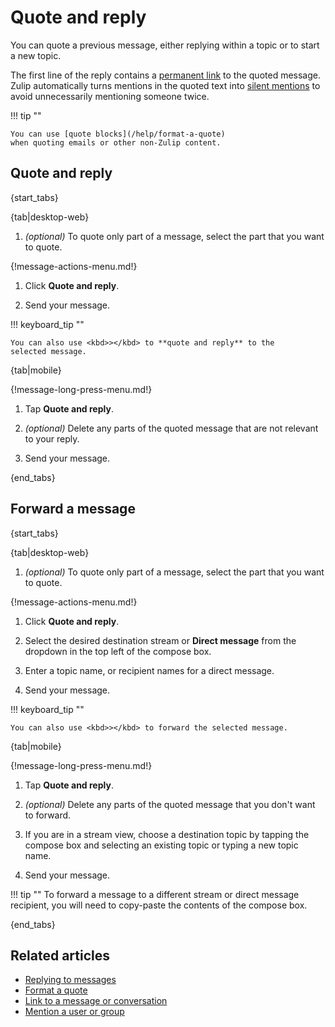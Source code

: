 # Quote and reply

You can quote a previous message, either replying within a topic or to
start a new topic.

The first line of the reply contains a [permanent link][link-to-message]
to the quoted message. Zulip automatically turns mentions in the quoted text
into [silent mentions](/help/mention-a-user-or-group#silently-mention-a-user)
to avoid unnecessarily mentioning someone twice.

!!! tip ""

    You can use [quote blocks](/help/format-a-quote)
    when quoting emails or other non-Zulip content.

## Quote and reply

{start_tabs}

{tab|desktop-web}

1. *(optional)* To quote only part of a message, select the part that you want
   to quote.

{!message-actions-menu.md!}

1. Click **Quote and reply**.

1. Send your message.

!!! keyboard_tip ""

    You can also use <kbd>></kbd> to **quote and reply** to the
    selected message.

{tab|mobile}

{!message-long-press-menu.md!}

1. Tap **Quote and reply**.

1. *(optional)* Delete any parts of the quoted message that are not
   relevant to your reply.

1. Send your message.

{end_tabs}

## Forward a message

{start_tabs}

{tab|desktop-web}

1. *(optional)* To quote only part of a message, select the part that you want
   to quote.

{!message-actions-menu.md!}

1. Click **Quote and reply**.

1. Select the desired destination stream or **Direct message** from the dropdown
   in the top left of the compose box.

1. Enter a topic name, or recipient names for a direct message.

1. Send your message.

!!! keyboard_tip ""

    You can also use <kbd>></kbd> to forward the selected message.

{tab|mobile}

{!message-long-press-menu.md!}

1. Tap **Quote and reply**.

1. *(optional)* Delete any parts of the quoted message that you don't want to
   forward.

1. If you are in a stream view, choose a destination topic by tapping the
   compose box and selecting an existing topic or typing a new topic name.

1. Send your message.

!!! tip ""
    To forward a message to a different stream or direct message recipient,
    you will need to copy-paste the contents of the compose box.

{end_tabs}

## Related articles

* [Replying to messages](/help/replying-to-messages)
* [Format a quote](/help/format-a-quote)
* [Link to a message or conversation][link-to-message]
* [Mention a user or group](/help/mention-a-user-or-group)

[link-to-message]: /help/link-to-a-message-or-conversation

